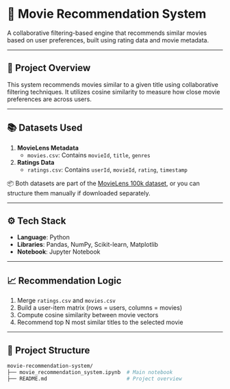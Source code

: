 # 🎥 Movie Recommendation System

A collaborative filtering-based engine that recommends similar movies based on user preferences, built using rating data and movie metadata.

---

## 🎯 Project Overview

This system recommends movies similar to a given title using collaborative filtering techniques. It utilizes cosine similarity to measure how close movie preferences are across users.

---

## 📚 Datasets Used

1. **MovieLens Metadata**  
   - `movies.csv`: Contains `movieId`, `title`, `genres`
2. **Ratings Data**  
   - `ratings.csv`: Contains `userId`, `movieId`, `rating`, `timestamp`

📦 Both datasets are part of the [MovieLens 100k dataset](https://grouplens.org/datasets/movielens/100k/), or you can structure them manually if downloaded separately.

---

## ⚙️ Tech Stack

- **Language**: Python
- **Libraries**: Pandas, NumPy, Scikit-learn, Matplotlib
- **Notebook**: Jupyter Notebook

---

## 📈 Recommendation Logic

1. Merge `ratings.csv` and `movies.csv`
2. Build a user-item matrix (rows = users, columns = movies)
3. Compute cosine similarity between movie vectors
4. Recommend top N most similar titles to the selected movie

---

## 📂 Project Structure

```bash
movie-recommendation-system/
├── movie_recommendation_system.ipynb  # Main notebook
├── README.md                          # Project overview

